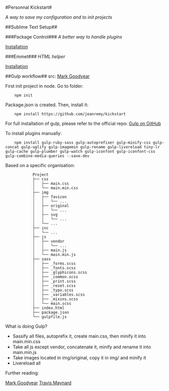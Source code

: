 #Personnal Kickstart#

*A way to save my configuration and to init projects*

##Sublime Text Setup##

###Package Control###
*A better way to handle plugins*

[Installation](https://sublime.wbond.net/installation)

###Emmet###
*HTML helper*

[Installation](https://github.com/sergeche/emmet-sublime)


##Gulp workflow##
src: [Mark Goodyear](http://markgoodyear.com/2014/01/getting-started-with-gulp/)

First init project in node. Go to folder:

        npm init

Package.json is created. Then, install it:
        
        npm install https://github.com/jeanremy/kickstart

For full installation of gulp, please refer to the official repo: [Gulp on GitHub](https://github.com/gulpjs/gulp/blob/master/docs/getting-started.md)

To install plugins manually:

        npm install gulp-ruby-sass gulp-autoprefixer gulp-minify-css gulp-concat gulp-uglify gulp-imagemin gulp-rename gulp-livereload tiny-lr gulp-cache gulp-plumber gulp-watch gulp-iconfont gulp-iconfont-css gulp-combine-media-queries --save-dev

Based on a specific organisation:


				Project
		        ├── css
		        │   ├── main.css
		        │   └── main.min.css
		        ├── img
		        │   ├── favicon
		        │   │   └── ...
		        │   ├── original
		        │   │   └── ...
				│   ├── svg
		        │   │   └── ...
		        │   └── ...
		        ├── inc
		        │   └── ...
		        ├── js
		        │   ├── vendor
		        │   │   └── ...
		        │   ├── main.js
		        │   └── main.min.js
		        ├── sass
		        │   ├── _forms.scss
		        │   ├── _fonts.scss
		        │   ├── _glyphicons.scss
		        │   ├── _common.scss
		        │   ├── _print.scss
		        │   ├── _reset.scss
		        │   ├── _typo.scss
		        │   ├── _variables.scss
		        │   ├── _mixins.scss
		        │   └── main.scss
		        ├── index.html
		        ├── package.json
		        └── gulpfile.js

What is doing Gulp?
- Sassify all files, autoprefix it, create main.css, then minify it into main.min.css
- Take all js except vendor, concatenate it, minify and rename it into main.min.js
- Take images located in img/original, copy it in img/ and minify it
- Livereload all


Further reading:

[Mark Goodyear](http://markgoodyear.com/2014/01/getting-started-with-gulp/)
[Travis Maynard](http://travismaynard.com/writing/getting-started-with-gulp)

